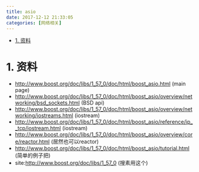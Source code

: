 ```yaml
---
title: asio
date: 2017-12-12 21:33:05
categories: [网络相关]
---
```



<!-- TOC -->

- [1. 资料](#1-资料)

<!-- /TOC -->



<a id="markdown-1-资料" name="1-资料"></a>
# 1. 资料
* http://www.boost.org/doc/libs/1_57_0/doc/html/boost_asio.html (main page)
* http://www.boost.org/doc/libs/1_57_0/doc/html/boost_asio/overview/networking/bsd_sockets.html (BSD api)
* http://www.boost.org/doc/libs/1_57_0/doc/html/boost_asio/overview/networking/iostreams.html (iostream)
* http://www.boost.org/doc/libs/1_57_0/doc/html/boost_asio/reference/ip__tcp/iostream.html (iostream)
* http://www.boost.org/doc/libs/1_57_0/doc/html/boost_asio/overview/core/reactor.html (居然也可以reactor)
* http://www.boost.org/doc/libs/1_57_0/doc/html/boost_asio/tutorial.html (简单的例子把)
* site:http://www.boost.org/doc/libs/1_57_0 (搜素用这个)
